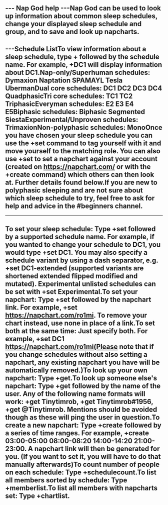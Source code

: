 --- Nap God help ---Nap God can be used to look up information about common sleep schedules, change your displayed sleep schedule and group, and to save and look up napcharts.
-----------------------------------------------
---Schedule ListTo view information about a sleep schedule, type + followed by the schedule name. For example, +DC1 will display information about DC1.Nap-only/Superhuman schedules: Dymaxion Naptation SPAMAYL Tesla UbermanDual core schedules: DC1 DC2 DC3 DC4 QuadphasicTri core schedules: TC1 TC2 TriphasicEveryman schedules: E2 E3 E4 E5Biphasic schedules: Biphasic Segmented SiestaExperimental/Unproven schedules: TrimaxionNon-polyphasic schedules: MonoOnce you have chosen your sleep schedule you can use the +set command to tag yourself with it and move yourself to the matching role. You can also use +set to set a napchart against your account (created on <https://napchart.com/> or with the +create command) which others can then look at. Further details found below.If you are new to polyphasic sleeping and are not sure about which sleep schedule to try, feel free to ask for help and advice in the #beginners channel.
--------------------------------------
----------------------------------------------------
To set your sleep schedule: Type +set followed by a supported schedule name. For example, if you wanted to change your schedule to DC1, you would type +set DC1. You may also specify a schedule variant by using a dash separator, e.g. +set DC1-extended (supported variants are shortened extended flipped modified and mutated). Experimental unlisted schedules can be set with +set Experimental.To set your napchart: Type +set followed by the napchart link. For example, +set https://napchart.com/ro1mi. To remove your chart instead, use none in place of a link.To set both at the same time: Just specify both. For example, +set DC1 https://napchart.com/ro1mi(Please note that if you change schedules without also setting a napchart, any existing napchart you have will be automatically removed.)To look up your own napchart: Type +get.To look up someone else's napchart: Type +get followed by the name of the user. Any of the following name formats will work: +get Tinytimrob, +get Tinytimrob#1956, +get @Tinytimrob. Mentions should be avoided though as these will ping the user in question.To create a new napchart: Type +create followed by a series of time ranges. For example, +create 03:00-05:00 08:00-08:20 14:00-14:20 21:00-23:00. A napchart link will then be generated for you. (If you want to set it, you will have to do that manually afterwards)To count number of people on each schedule: Type +schedulecount.To list all members sorted by schedule: Type +memberlist.To list all members with napcharts set: Type +chartlist.
-----------------------------------------------
